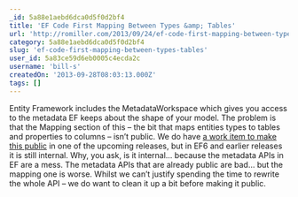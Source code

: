 ```yaml
---
_id: 5a88e1aebd6dca0d5f0d2bf4
title: 'EF Code First Mapping Between Types &amp; Tables'
url: 'http://romiller.com/2013/09/24/ef-code-first-mapping-between-types-tables/'
category: 5a88e1aebd6dca0d5f0d2bf4
slug: 'ef-code-first-mapping-between-types-tables'
user_id: 5a83ce59d6eb0005c4ecda2c
username: 'bill-s'
createdOn: '2013-09-28T08:03:13.000Z'
tags: []
---
```


Entity Framework includes the MetadataWorkspace which gives you access to the metadata EF keeps about the shape of your model. The problem is that the Mapping section of this – the bit that maps entities types to tables and properties to columns – isn’t public. We do have <a href="https://entityframework.codeplex.com/workitem/1471">a work item to make this public</a> in one of the upcoming releases, but in EF6 and earlier releases it is still internal. Why, you ask, is it internal… because the metadata APIs in EF are a mess. The metadata APIs that are already public are bad… but the mapping one is worse. Whilst we can’t justify spending the time to rewrite the whole API – we do want to clean it up a bit before making it public.
